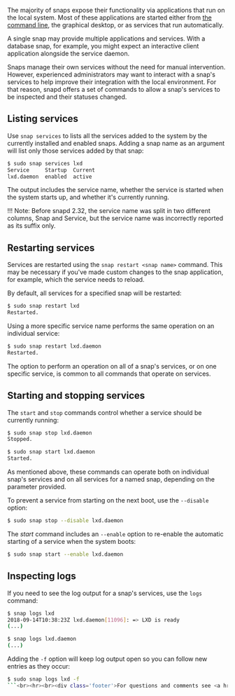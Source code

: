 

The majority of snaps expose their functionality via applications that run on the local system. Most of these applications are started either from [the command line](commands-and-aliases.md), the graphical desktop, or as services that run automatically.

A single snap may provide multiple applications and services. With a database snap, for example, you might expect an interactive client application alongside the service daemon. 

Snaps manage their own services without the need for manual intervention. However, experienced administrators may want to interact with a snap's services to help improve their integration with the local environment. For that reason, snapd offers a set of commands to allow a snap's services to be inspected and their statuses changed.

## Listing services

Use `snap services` to lists all the services added to the system by the currently installed and enabled snaps. Adding a snap name as an argument will list only those services added by that snap:

```bash
$ sudo snap services lxd
Service     Startup  Current
lxd.daemon  enabled  active
```
The output includes the service name, whether the service is started when the system starts up, and whether it's currently running.

!!! Note:
    Before snapd 2.32, the service name was split in two different columns,
    Snap and Service, but the service name was incorrectly reported as its
    suffix only.

## Restarting services

Services are restarted using the `snap restart <snap name>` command. This may be necessary if you've made custom changes to the snap application, for example, which the service needs to reload.

By default, all services for a specified snap will be restarted:

```bash
$ sudo snap restart lxd
Restarted.
```

Using a more specific service name performs the same operation on an individual service:

```bash
$ sudo snap restart lxd.daemon
Restarted.
```

The option to perform an operation on all of a snap's services, or on one specific service, is common to all commands that operate on services.

## Starting and stopping services

The `start` and `stop` commands control whether a service should be currently running:

```bash
$ sudo snap stop lxd.daemon
Stopped.

$ sudo snap start lxd.daemon
Started.
```
As mentioned above, these commands can operate both on individual snap's services and on all services for a named snap, depending on the parameter provided.



To prevent a service from starting on the next boot, use the `--disable` option:

```bash
$ sudo snap stop --disable lxd.daemon
```

The *start* command includes an `--enable` option to re-enable the automatic starting of a service  when the system boots:

```bash
$ sudo snap start --enable lxd.daemon
```

## Inspecting logs

If you need to see the log output for a snap's services, use the `logs` command:

```bash
$ snap logs lxd
2018-09-14T10:38:23Z lxd.daemon[11096]: => LXD is ready
(...)

$ snap logs lxd.daemon
(...)
```

Adding the `-f` option will keep log output  open so you can follow new entries as they occur:

```bash
$ sudo snap logs lxd -f
```<br><hr><br><div class='footer'>For questions and comments see <a href='https://forum.snapcraft.io/t/service-management/3965'>the forum topic</a>.